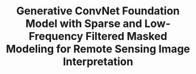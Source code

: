 # <center> Generative ConvNet Foundation Model with Sparse and Low-Frequency Filtered Masked Modeling for Remote Sensing Image Interpretation


